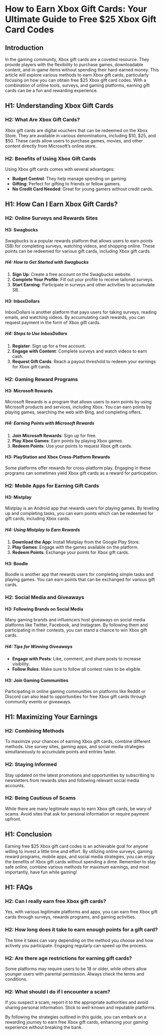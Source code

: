 # How to Earn Xbox Gift Cards: Your Ultimate Guide to Free $25 Xbox Gift Card Codes

## Introduction

In the gaming community, Xbox gift cards are a coveted resource. They provide players with the flexibility to purchase games, downloadable content, and in-game items without spending their hard-earned money. This article will explore various methods to earn Xbox gift cards, particularly focusing on how you can obtain free $25 Xbox gift card codes. With a combination of online tools, surveys, and gaming platforms, earning gift cards can be a fun and rewarding experience.

## H1: Understanding Xbox Gift Cards

### H2: What Are Xbox Gift Cards?

Xbox gift cards are digital vouchers that can be redeemed on the Xbox Store. They are available in various denominations, including $10, $25, and $50. These cards allow users to purchase games, movies, and other content directly from Microsoft’s online store. 

### H2: Benefits of Using Xbox Gift Cards

Using Xbox gift cards comes with several advantages:
- **Budget Control**: They help manage spending on gaming.
- **Gifting**: Perfect for gifting to friends or fellow gamers.
- **No Credit Card Needed**: Great for young gamers without credit cards.

## H1: How Can I Earn Xbox Gift Cards?

### H2: Online Surveys and Rewards Sites

#### H3: Swagbucks

Swagbucks is a popular rewards platform that allows users to earn points (SB) for completing surveys, watching videos, and shopping online. These points can be redeemed for various gift cards, including Xbox gift cards.

##### H4: How to Get Started with Swagbucks
1. **Sign Up**: Create a free account on the Swagbucks website.
2. **Complete Your Profile**: Fill out your profile to receive tailored surveys.
3. **Start Earning**: Participate in surveys and other activities to accumulate SB.

#### H3: InboxDollars

InboxDollars is another platform that pays users for taking surveys, reading emails, and watching videos. By accumulating cash rewards, you can request payment in the form of Xbox gift cards.

##### H4: Steps to Use InboxDollars
1. **Register**: Sign up for a free account.
2. **Engage with Content**: Complete surveys and watch videos to earn cash.
3. **Request Gift Cards**: Reach a payout threshold to redeem your earnings for Xbox gift cards.

### H2: Gaming Reward Programs

#### H3: Microsoft Rewards

Microsoft Rewards is a program that allows users to earn points by using Microsoft products and services, including Xbox. You can earn points by playing games, searching the web with Bing, and completing offers.

##### H4: Earning Points with Microsoft Rewards
1. **Join Microsoft Rewards**: Sign up for free.
2. **Play Xbox Games**: Earn points by playing Xbox games.
3. **Redeem Points**: Use your points to request Xbox gift cards.

#### H3: PlayStation and Xbox Cross-Platform Rewards

Some platforms offer rewards for cross-platform play. Engaging in these programs can sometimes yield Xbox gift cards as a reward for participation.

### H2: Mobile Apps for Earning Gift Cards

#### H3: Mistplay

Mistplay is an Android app that rewards users for playing games. By leveling up and completing tasks, you can earn points which can be redeemed for gift cards, including Xbox cards.

##### H4: Using Mistplay to Earn Rewards
1. **Download the App**: Install Mistplay from the Google Play Store.
2. **Play Games**: Engage with the games available on the platform.
3. **Redeem Points**: Exchange your points for Xbox gift cards.

#### H3: Boodle

Boodle is another app that rewards users for completing simple tasks and playing games. You can earn points that can be exchanged for various gift cards.

### H2: Social Media and Giveaways

#### H3: Following Brands on Social Media

Many gaming brands and influencers host giveaways on social media platforms like Twitter, Facebook, and Instagram. By following them and participating in their contests, you can stand a chance to win Xbox gift cards.

##### H4: Tips for Winning Giveaways
- **Engage with Posts**: Like, comment, and share posts to increase visibility.
- **Follow Rules**: Make sure to follow all contest rules to be eligible.

#### H3: Join Gaming Communities

Participating in online gaming communities on platforms like Reddit or Discord can also lead to opportunities for free Xbox gift cards through community events or giveaways.

## H1: Maximizing Your Earnings

### H2: Combining Methods

To maximize your chances of earning Xbox gift cards, combine different methods. Use survey sites, gaming apps, and social media strategies simultaneously to accumulate points and entries faster.

### H2: Staying Informed

Stay updated on the latest promotions and opportunities by subscribing to newsletters from rewards sites and following relevant social media accounts.

### H2: Being Cautious of Scams

While there are many legitimate ways to earn Xbox gift cards, be wary of scams. Avoid sites that ask for personal information or require payment upfront.

## H1: Conclusion

Earning free $25 Xbox gift card codes is an achievable goal for anyone willing to invest a little time and effort. By utilizing online surveys, gaming reward programs, mobile apps, and social media strategies, you can enjoy the benefits of Xbox gift cards without spending a dime. Remember to stay safe online, combine various methods for maximum earnings, and most importantly, have fun while gaming!

## H1: FAQs

### H2: Can I really earn free Xbox gift cards?

Yes, with various legitimate platforms and apps, you can earn free Xbox gift cards through surveys, rewards programs, and gaming activities.

### H2: How long does it take to earn enough points for a gift card?

The time it takes can vary depending on the method you choose and how actively you participate. Engaging regularly can speed up the process.

### H2: Are there age restrictions for earning gift cards?

Some platforms may require users to be 18 or older, while others allow younger users with parental permission. Always check the terms and conditions.

### H2: What should I do if I encounter a scam?

If you suspect a scam, report it to the appropriate authorities and avoid sharing personal information. Stick to well-known and reputable platforms.

By following the strategies outlined in this guide, you can embark on a rewarding journey to earn free Xbox gift cards, enhancing your gaming experience without breaking the bank.
